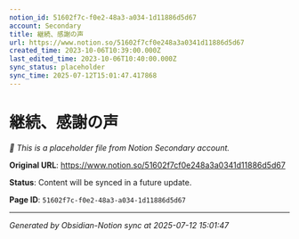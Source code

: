```yaml
---
notion_id: 51602f7c-f0e2-48a3-a034-1d11886d5d67
account: Secondary
title: 継続、感謝の声
url: https://www.notion.so/51602f7cf0e248a3a0341d11886d5d67
created_time: 2023-10-06T10:39:00.000Z
last_edited_time: 2023-10-06T10:40:00.000Z
sync_status: placeholder
sync_time: 2025-07-12T15:01:47.417868
---
```


# 継続、感謝の声

*🔄 This is a placeholder file from Notion Secondary account.*

**Original URL**: https://www.notion.so/51602f7cf0e248a3a0341d11886d5d67

**Status**: Content will be synced in a future update.

**Page ID**: `51602f7c-f0e2-48a3-a034-1d11886d5d67`

---

*Generated by Obsidian-Notion sync at 2025-07-12 15:01:47*
